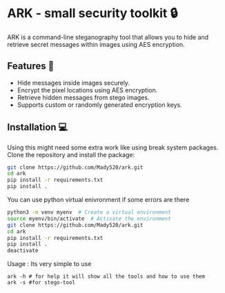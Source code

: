 # ARK - small security toolkit  🔒

ARK is a command-line steganography tool that allows you to hide and retrieve secret messages within images using AES encryption.

## Features 🚀
- Hide messages inside images securely.
- Encrypt the pixel locations using AES encryption.
- Retrieve hidden messages from stego images.
- Supports custom or randomly generated encryption keys.

## Installation 💻
Using this might need some extra work like using break system packages.
Clone the repository and install the package:

```sh
git clone https://github.com/Mady520/ark.git
cd ark
pip install -r requirements.txt 
pip install . 
```
You can use python virtual enivronment if some errors are there

```sh
python3 -m venv myenv  # Create a virtual environment
source myenv/bin/activate  # Activate the environment
git clone https://github.com/Mady520/ark.git
cd ark 
pip install -r requirements.txt
pip install .
deactivate 
```

Usage : Its very simple to use 
```
ark -h # for help it will show all the tools and how to use them 
ark -s #for stego-tool
```
